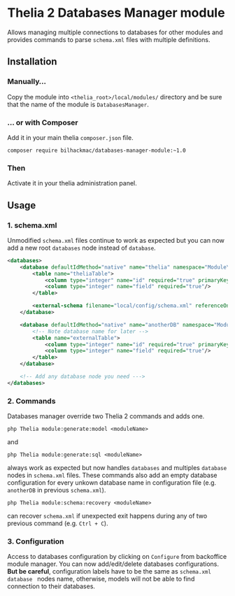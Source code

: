 # Thelia 2 Databases Manager module

Allows managing multiple connections to databases for other modules and provides commands to parse `schema.xml` files with multiple definitions.

## Installation

### Manually…

Copy the module into `<thelia_root>/local/modules/` directory and be sure that the name of the module is `DatabasesManager`.

### … or with Composer

Add it in your main thelia `composer.json` file.

```
composer require bilhackmac/databases-manager-module:~1.0
```

### Then

Activate it in your thelia administration panel.

## Usage

### 1. schema.xml

Unmodified `schema.xml` files continue to work as expected but you can now add a new root `databases` node instead of `database`.

```xml
<databases>
    <database defaultIdMethod="native" name="thelia" namespace="Module\Namespace\Model">
        <table name="theliaTable">
            <column type="integer" name="id" required="true" primaryKey="true" autoIncrement="true"/>
            <column type="integer" name="field" required="true"/>
        </table>

        <external-schema filename="local/config/schema.xml" referenceOnly="true" />
    </database>

    <database defaultIdMethod="native" name="anotherDB" namespace="Module\Namespace\Model">
        <!-- Note database name for later -->
        <table name="externalTable">
            <column type="integer" name="id" required="true" primaryKey="true" autoIncrement="true"/>
            <column type="integer" name="field" required="true"/>
        </table>
    </database>

    <!-- Add any database node you need --->
</databases>
```

### 2. Commands

Databases manager override two Thelia 2 commands and adds one.

```
php Thelia module:generate:model <moduleName>
```

and

```
php Thelia module:generate:sql <moduleName>
```

always work as expected but now handles `databases` and multiples `database` nodes in `schema.xml` files. These commands also add an empty database configuration for every unkown database name in configuration file (e.g. `anotherDB` in previous `schema.xml`).

```
php Thelia module:schema:recovery <moduleName>
```

can recover `schema.xml` if unexpected exit happens during any of two previous command (e.g. `Ctrl + C`).

### 3. Configuration

Access to databases configuration by clicking on `Configure` from backoffice module manager. You can now add/edit/delete databases configurations. <br />
**But be careful**, configuration labels have to be the same as `schema.xml` `database ` nodes name, otherwise, models will not be able to find connection to their databases.

